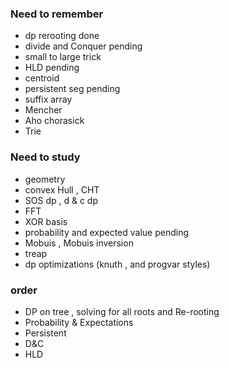 ### Need to remember 
- dp rerooting                                                      done
- divide and Conquer                                          pending
- small to large trick
- HLD                                                                   pending
- centroid
- persistent seg                                                    pending
- suffix array
- Mencher 
- Aho chorasick
- Trie
### Need to study
- geometry
- convex Hull , CHT
- SOS dp , d & c dp
- FFT
- XOR basis
- probability and expected value                          pending
- Mobuis , Mobuis inversion
- treap
- dp optimizations (knuth , and progvar styles)

### order
- DP on tree , solving for all roots and Re-rooting
- Probability & Expectations
- Persistent
- D&C
- HLD